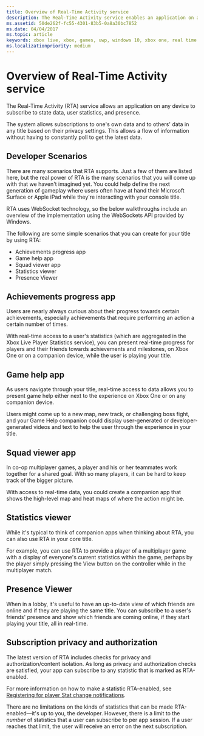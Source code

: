 ```yaml
---
title: Overview of Real-Time Activity service
description: The Real-Time Activity service enables an application on any device to subscribe to state data, user statistics, and presence.
ms.assetid: 50de262f-fc55-4301-83b5-0a8a30bc7852
ms.date: 04/04/2017
ms.topic: article
keywords: xbox live, xbox, games, uwp, windows 10, xbox one, real time activity service, rta
ms.localizationpriority: medium
---
```


# Overview of Real-Time Activity service

The Real-Time Activity (RTA) service allows an application on any device to subscribe to state data, user statistics, and presence.

The system allows subscriptions to one's own data and to others' data in any title based on their privacy settings.
This allows a flow of information without having to constantly poll to get the latest data.


## Developer Scenarios

There are many scenarios that RTA supports.
Just a few of them are listed here, but the real power of RTA is the many scenarios that you will come up with that we haven't imagined yet.
You could help define the next generation of gameplay where users often have at hand their Microsoft Surface or Apple iPad while they're interacting with your console title.

RTA uses WebSocket technology, so the below walkthroughs include an overview of the implementation using the WebSockets API provided by Windows.

The following are some simple scenarios that you can create for your title by using RTA:
-   Achievements progress app
-   Game help app
-   Squad viewer app
-   Statistics viewer
-   Presence Viewer


## Achievements progress app

Users are nearly always curious about their progress towards certain achievements, especially achievements that require performing an action a certain number of times.

With real-time access to a user's statistics (which are aggregated in the Xbox Live Player Statistics service), you can present real-time progress for players and their friends towards achievements and milestones, on Xbox One or on a companion device, while the user is playing your title.


## Game help app

As users navigate through your title, real-time access to data allows you to present game help either next to the experience on Xbox One or on any companion device.

Users might come up to a new map, new track, or challenging boss fight, and your Game Help companion could display user-generated or developer-generated videos and text to help the user through the experience in your title.


## Squad viewer app

In co-op multiplayer games, a player and his or her teammates work together for a shared goal.
With so many players, it can be hard to keep track of the bigger picture.

With access to real-time data, you could create a companion app that shows the high-level map and heat maps of where the action might be.


## Statistics viewer

While it's typical to think of companion apps when thinking about RTA, you can also use RTA in your core title.

For example, you can use RTA to provide a player of a multiplayer game with a display of everyone's current statistics within the game, perhaps by the player simply pressing the View button on the controller while in the multiplayer match.


## Presence Viewer

When in a lobby, it's useful to have an up-to-date view of which friends are online and if they are playing the same title.
You can subscribe to a user's friends' presence and show which friends are coming online, if they start playing your title, all in real-time.


## Subscription privacy and authorization

The latest version of RTA includes checks for privacy and authorization/content isolation.
As long as privacy and authorization checks are satisfied, your app can subscribe to any statistic that is marked as RTA-enabled.

For more information on how to make a statistic RTA-enabled, see [Registering for player Stat change notifications](concepts/live-register-for-stat-notifications.md).

There are no limitations on the kinds of statistics that can be made RTA-enabled—it's up to you, the developer.
However, there is a limit to the *number* of statistics that a user can subscribe to per app session.
If a user reaches that limit, the user will receive an error on the next subscription.
